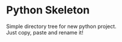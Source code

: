 <h1>Python Skeleton</h1>
<p>
    Simple directory tree for new python project.</br> Just copy, paste and rename it!
</p>